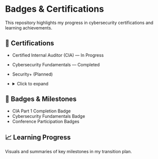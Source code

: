 # Badges & Certifications
This repository highlights my progress in cybersecurity certifications and learning achievements.

## 🧾 Certifications
- Certified Internal Auditor (CIA) — In Progress
- Cybersecurity Fundamentals — Completed
- Security+ (Planned)

- <details>
  <summary>Click to expand</summary>

  Hidden content goes here. You can include text, code, or even images.

</details>

## 🏅 Badges & Milestones
- CIA Part 1 Completion Badge
- Cybersecurity Fundamentals Badge
- Conference Participation Badges

## 📈 Learning Progress
Visuals and summaries of key milestones in my transition plan.
